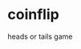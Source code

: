 # coinflip
heads or tails game
<script>
	var rand = Math.random();
  	if (rand >= 0.5) {
		document.write("<img src='http://www.isoladisanpietro.org/archivio/euro/images/13_001_euro_01m.gif'>");
	} else {
		document.write("<img src='http://www.isoladisanpietro.org/archivio/euro/images/14_001_euro_02m.gif'>");		
	}
</script>
